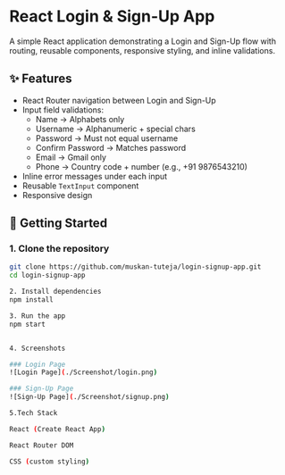 # React Login & Sign-Up App

A simple React application demonstrating a Login and Sign-Up flow with routing, reusable components, responsive styling, and inline validations.

## ✨ Features
- React Router navigation between Login and Sign-Up
- Input field validations:
  - Name → Alphabets only
  - Username → Alphanumeric + special chars
  - Password → Must not equal username
  - Confirm Password → Matches password
  - Email → Gmail only
  - Phone → Country code + number (e.g., +91 9876543210)
- Inline error messages under each input
- Reusable `TextInput` component
- Responsive design

## 🚀 Getting Started

### 1. Clone the repository
```bash
git clone https://github.com/muskan-tuteja/login-signup-app.git
cd login-signup-app

2. Install dependencies
npm install

3. Run the app
npm start


4. Screenshots

### Login Page
![Login Page](./Screenshot/login.png)

### Sign-Up Page
![Sign-Up Page](./Screenshot/signup.png)

5.Tech Stack

React (Create React App)

React Router DOM

CSS (custom styling)
